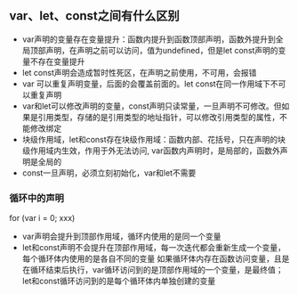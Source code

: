 ## var、let、const之间有什么区别
- var声明的变量存在变量提升：函数内提升到函数顶部声明，函数外提升到全局顶部声明，在声明之前可以访问，值为undefined，但是let const声明的变量不存在变量提升
- let const声明会造成暂时性死区，在声明之前使用，不可用，会报错
- var 可以重复声明变量，后面的会覆盖前面的。let const在同一作用域下不可以重复声明
- var和let可以修改声明的变量，const声明只读常量，一旦声明不可修改。但如果是引用类型，存储的是引用类型的地址指针，可以修改引用类型的属性，不能修改绑定
- 块级作用域，let和const存在块级作用域：函数内部、花括号，只在声明的块级作用域内生效，作用于外无法访问, var函数内声明时，是局部的，函数外声明是全局的
- const一旦声明，必须立刻初始化，var和let不需要

### 循环中的声明
for (var i = 0; xxx)
- var声明会提升到顶部作用域，循环内使用的是同一个变量
- let和const声明不会提升在顶部作用域，每一次迭代都会重新生成一个变量，每个循环体内使用的是各自不同的变量
如果循环体内存在函数访问变量，且是在循环结束后执行，var循环访问到的是顶部作用域的一个变量，是最终值；let和const循环访问到的是每个循环体内单独创建的变量